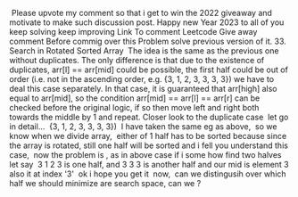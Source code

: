 ​
Please upvote my comment so that i get to win the 2022 giveaway and motivate to make such discussion post.
Happy new Year 2023 to all of you
keep solving keep improving
Link To comment
Leetcode Give away comment
​
Before commig over this Problem solve previous version of it.
33. Search in Rotated Sorted Array
​
The idea is the same as the previous one without duplicates.
The only difference is that due to the existence of duplicates,
arr[l] == arr[mid] could be possible, the first half could be out of order
(i.e. not in the ascending order, e.g. {3, 1, 2, 3, 3, 3, 3})
we have to deal this case separately.
In that case, it is guaranteed that arr[high] also equal to arr[mid],
so the condition arr[mid] == arr[l] == arr[r] can be checked before the original logic,
if so then move left and right both towards the middle by 1 and repeat.
Closer look to the duplicate case
​
let go in detail...
​
{3, 1, 2, 3, 3, 3, 3})
​
I have taken the same eg as above,
​
so we know when we divide array,
​
either of 1 half has to be sorted because since the array is rotated, still one half will be sorted and i fell you understand this case,
​
now the problem is , as in above case if i some how find two halves let say
​
3 1 2 3 is one half, and 3 3 3 is another half and our mid is element 3 also it at index '3'
​
ok i hope you get it
​
now,
​
can we distingusih over which half we should minimize are search space, can we ?